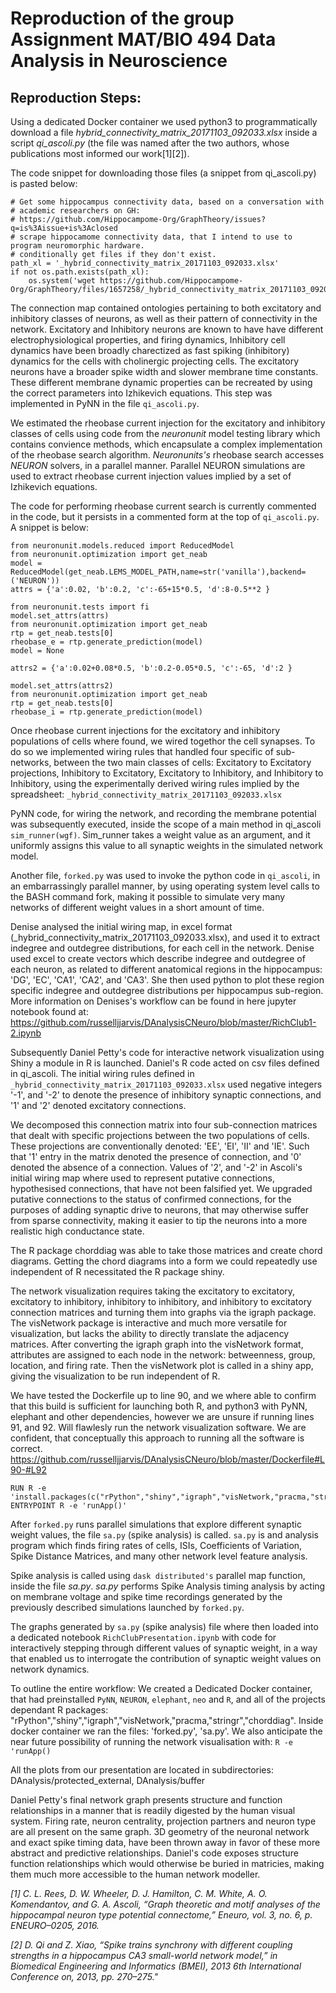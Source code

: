 
# Reproduction of the group Assignment MAT/BIO 494 Data Analysis in Neuroscience

## Reproduction Steps:

Using a dedicated Docker container we used python3 to programmatically download a file _hybrid_connectivity_matrix_20171103_092033.xlsx_ inside a script _qi_ascoli.py_ (the file was named after the two authors, whose publications most informed our work[1][2]).

The code snippet for downloading those files (a snippet from qi_ascoli.py) is pasted below:
```
# Get some hippocampus connectivity data, based on a conversation with
# academic researchers on GH:
# https://github.com/Hippocampome-Org/GraphTheory/issues?q=is%3Aissue+is%3Aclosed
# scrape hippocamome connectivity data, that I intend to use to program neuromorphic hardware.
# conditionally get files if they don't exist.
path_xl = '_hybrid_connectivity_matrix_20171103_092033.xlsx'
if not os.path.exists(path_xl):
    os.system('wget https://github.com/Hippocampome-Org/GraphTheory/files/1657258/_hybrid_connectivity_matrix_20171103_092033.xlsx')
```
The connection map contained ontologies pertaining to both excitatory and inhibitory classes of neurons, as well as their pattern of connectivity in the network. Excitatory and Inhibitory neurons are known to have have different electrophysiological properties, and firing dynamics, Inhibitory cell dynamics have been broadly charectized as fast spiking (inhibitory) dynamics for the cells with cholinergic projecting cells. The excitatory neurons have a broader spike width and slower membrane time constants. These different membrane dynamic properties can be recreated by using the correct parameters into Izhikevich equations. This step was implemented in PyNN in the file `qi_ascoli.py`.

We estimated the rheobase current injection for the excitatory and inhibitory classes of cells using code from the _neuronunit_ model testing library which contains convience methods, which encapsulate a complex implementation of the rheobase search algorithm. _Neuronunits's_ rheobase search accesses _NEURON_ solvers, in a parallel manner. Parallel NEURON simulations are used to extract rheobase current injection values implied by a set of Izhikevich equations.

The code for performing rheobase current search is currently commented in the code, but it persists in a commented form at the top of `qi_ascoli.py`. A snippet is below:
```
from neuronunit.models.reduced import ReducedModel
from neuronunit.optimization import get_neab
model = ReducedModel(get_neab.LEMS_MODEL_PATH,name=str('vanilla'),backend=('NEURON'))
attrs = {'a':0.02, 'b':0.2, 'c':-65+15*0.5, 'd':8-0.5**2 }

from neuronunit.tests import fi
model.set_attrs(attrs)
from neuronunit.optimization import get_neab
rtp = get_neab.tests[0]
rheobase_e = rtp.generate_prediction(model)
model = None

attrs2 = {'a':0.02+0.08*0.5, 'b':0.2-0.05*0.5, 'c':-65, 'd':2 }

model.set_attrs(attrs2)
from neuronunit.optimization import get_neab
rtp = get_neab.tests[0]
rheobase_i = rtp.generate_prediction(model)
```

Once rheobase current injections for the excitatory and inhibitory populations of cells where found, we wired togethor the cell synapses. To do so we implemented wiring rules that handled four specific of sub-networks, between the two main classes of cells: Excitatory to Excitatory projections, Inhibitory to Excitatory, Excitatory to Inhibitory, and Inhibitory to Inhibitory, using the experimentally derived wiring rules implied by the spreadsheet: `_hybrid_connectivity_matrix_20171103_092033.xlsx`

PyNN code, for wiring the network, and recording the membrane potential was subsequently executed, inside the scope of a main method in qi_ascoli `sim_runner(wgf)`. Sim_runner takes a weight value as an argument, and it uniformly assigns this value to all synaptic weights in the simulated network model.

Another file, `forked.py` was used to invoke the python code in `qi_ascoli`, in an embarrassingly parallel manner, by using operating system level calls to the BASH command fork, making it possible to simulate very many networks of different weight values in a short amount of time.

Denise analysed the initial wiring map, in excel format (_hybrid_connectivity_matrix_20171103_092033.xlsx), and used it to extract indegree and outdegree distributions, for each cell in the network. Denise used excel to create vectors which describe indegree and outdegree of each neuron, as related to different anatomical regions in the hippocampus: 'DG', 'EC', 'CA1', 'CA2', and 'CA3'. She then used python to plot these region specific indegree and outdegree distributions per hippocampus sub-region. More information on Denises's workflow can be found in here jupyter notebook found at: https://github.com/russelljjarvis/DAnalysisCNeuro/blob/master/RichClub1-2.ipynb

Subsequently Daniel Petty's code for interactive network visualization using Shiny a module in R is launched. Daniel's R code acted on csv files defined in qi_ascoli. The initial wiring rules defined in `_hybrid_connectivity_matrix_20171103_092033.xlsx` used negative integers '-1', and '-2' to denote the presence of inhibitory synaptic connections, and '1' and '2' denoted excitatory connections.

We decomposed this connection matrix into four sub-connection matrices that dealt with specific projections between the two populations of cells. These projections are conventionally denoted: 'EE', 'EI', 'II' and 'IE'. Such that '1' entry in the matrix denoted the presence of connection, and '0' denoted the absence of a connection. Values of '2', and '-2' in Ascoli's initial wiring map where used to represent putative connections, hypothesised connections, that have not been falsified yet. We upgraded putative connections to the status of confirmed connections, for the purposes of adding synaptic drive to neurons, that may otherwise suffer from sparse connectivity, making it easier to tip the neurons into a more realistic high conductance state.

The R package chorddiag was able to take those matrices and create chord diagrams. Getting the chord diagrams into a form we could repeatedly use independent of R necessitated the R package shiny.

The network visualization requires taking the excitatory to excitatory, excitatory to inhibitory, inhibitory to inhibitory, and inhibitory to excitatory connection matrices and turning them into graphs via the igraph package. The visNetwork package is interactive and much more versatile for visualization, but lacks the ability to directly translate the adjacency matrices. After converting the igraph graph into the visNetwork format, attributes are assigned to each node in the network: betweenness, group, location, and firing rate. Then the visNetwork plot is called in a shiny app, giving the visualization to be run independent of R.

We have tested the Dockerfile up to line 90, and we where able to confirm that this build is sufficient for launching both R, and python3 with PyNN, elephant and other dependencies, however we are unsure if running lines 91, and 92. Will flawlesly run the network visualization software. We are confident, that conceptually this approach to running all the software is correct.
https://github.com/russelljjarvis/DAnalysisCNeuro/blob/master/Dockerfile#L90-#L92
```
RUN R -e 'install.packages(c("rPython","shiny","igraph","visNetwork,"pracma,"stringr","chorddiag"))'
ENTRYPOINT R -e 'runApp()'
```
After `forked.py` runs parallel simulations that explore different synaptic weight values, the file `sa.py` (spike analysis) is called. `sa.py` is and analysis program which finds firing rates of cells, ISIs, Coefficients of Variation, Spike Distance Matrices, and many other network level feature analysis.

Spike analysis is called using `dask distributed's` parallel map function, inside the file _sa.py_. _sa.py_ performs Spike Analysis timing analysis by acting on membrane voltage and spike time recordings generated by the previously described simulations launched by `forked.py`.

The graphs generated by `sa.py` (spike analysis) file where then loaded into a dedicated notebook `RichClubPresentation.ipynb` with code for interactively stepping through different values of synaptic weight, in a way that enabled us to interrogate the contribution of synaptic weight values on network dynamics.  

To outline the entire workflow: We created a Dedicated Docker container, that had preinstalled `PyNN`, `NEURON`, `elephant`, `neo` and `R`, and all of the projects dependant R packages: "rPython","shiny","igraph","visNetwork,"pracma,"stringr","chorddiag". Inside docker container we ran the files: 'forked.py', 'sa.py'. We also anticipate the near future possibility of running the network visualisation with: ```R -e 'runApp()```

All the plots from our presentation are located in subdirectories: DAnalysis/protected_external, DAnalysis/buffer

Daniel Petty's final network graph presents structure and function relationships in a manner that is readily digested by the human visual system. Firing rate, neuron centrality, projection partners and neuron type are all present on the same graph.
3D geometry of the neuronal network and exact spike timing data, have been thrown away in favor of these more abstract and predictive relationships. Daniel's code exposes structure function relationships which would otherwise be buried in matricies, making them much more accessible to the human network modeller.


_[1]    C. L. Rees, D. W. Wheeler, D. J. Hamilton, C. M. White, A. O. Komendantov, and G. A. Ascoli, “Graph theoretic and motif analyses of the hippocampal neuron type potential connectome,” Eneuro, vol. 3, no. 6, p. ENEURO–0205, 2016._


_[2]    D. Qi and Z. Xiao, “Spike trains synchrony with different coupling strengths in a hippocampus CA3 small-world network model,” in Biomedical Engineering and Informatics (BMEI), 2013 6th International Conference on, 2013, pp. 270–275."_








